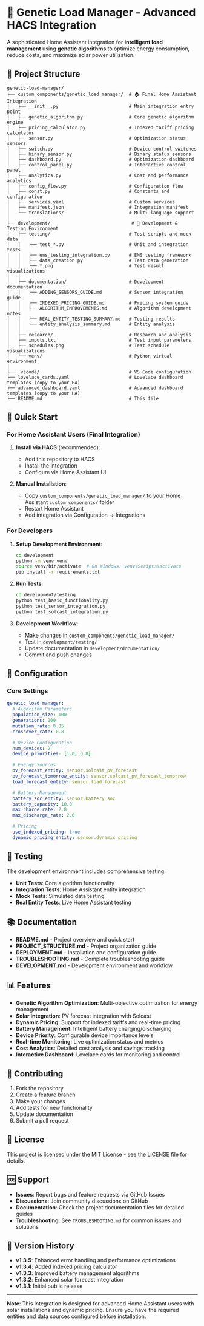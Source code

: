 # 🧬 **Genetic Load Manager - Advanced HACS Integration**

A sophisticated Home Assistant integration for **intelligent load management** using **genetic algorithms** to optimize energy consumption, reduce costs, and maximize solar power utilization.

## 📁 Project Structure

```
genetic-load-manager/
├── custom_components/genetic_load_manager/  # 🏠 Final Home Assistant Integration
│   ├── __init__.py                          # Main integration entry point
│   ├── genetic_algorithm.py                 # Core genetic algorithm engine
│   ├── pricing_calculator.py                # Indexed tariff pricing calculator
│   ├── sensor.py                            # Optimization status sensors
│   ├── switch.py                            # Device control switches
│   ├── binary_sensor.py                     # Binary status sensors
│   ├── dashboard.py                         # Optimization dashboard
│   ├── control_panel.py                     # Interactive control panel
│   ├── analytics.py                         # Cost and performance analytics
│   ├── config_flow.py                       # Configuration flow
│   ├── const.py                             # Constants and configuration
│   ├── services.yaml                        # Custom services
│   ├── manifest.json                        # Integration manifest
│   └── translations/                        # Multi-language support
│
├── development/                              # 🔬 Development & Testing Environment
│   ├── testing/                             # Test scripts and mock data
│   │   ├── test_*.py                        # Unit and integration tests
│   │   ├── ems_testing_integration.py       # EMS testing framework
│   │   ├── data_creation.py                 # Test data generation
│   │   └── *.png                            # Test result visualizations
│   │
│   ├── documentation/                       # Development documentation
│   │   ├── ADDING_SENSORS_GUIDE.md          # Sensor integration guide
│   │   ├── INDEXED_PRICING_GUIDE.md         # Pricing system guide
│   │   ├── ALGORITHM_IMPROVEMENTS.md        # Algorithm development notes
│   │   ├── REAL_ENTITY_TESTING_SUMMARY.md   # Testing results
│   │   └── entity_analysis_summary.md       # Entity analysis
│   │
│   ├── research/                            # Research and analysis
│   ├── inputs.txt                           # Test input parameters
│   ├── schedules.png                        # Test schedule visualizations
│   └── venv/                                # Python virtual environment
│
├── .vscode/                                 # VS Code configuration
├── lovelace_cards.yaml                      # Lovelace dashboard templates (copy to your HA)
├── advanced_dashboard.yaml                  # Advanced dashboard templates (copy to your HA)
└── README.md                                # This file
```

## 🚀 Quick Start

### For Home Assistant Users (Final Integration)

1. **Install via HACS** (recommended):

   - Add this repository to HACS
   - Install the integration
   - Configure via Home Assistant UI

2. **Manual Installation**:
   - Copy `custom_components/genetic_load_manager/` to your Home Assistant `custom_components/` folder
   - Restart Home Assistant
   - Add integration via Configuration → Integrations

### For Developers

1. **Setup Development Environment**:

   ```bash
   cd development
   python -m venv venv
   source venv/bin/activate  # On Windows: venv\Scripts\activate
   pip install -r requirements.txt
   ```

2. **Run Tests**:

   ```bash
   cd development/testing
   python test_basic_functionality.py
   python test_sensor_integration.py
   python test_solcast_integration.py
   ```

3. **Development Workflow**:
   - Make changes in `custom_components/genetic_load_manager/`
   - Test in `development/testing/`
   - Update documentation in `development/documentation/`
   - Commit and push changes

## 🔧 Configuration

### Core Settings

```yaml
genetic_load_manager:
  # Algorithm Parameters
  population_size: 100
  generations: 200
  mutation_rate: 0.05
  crossover_rate: 0.8

  # Device Configuration
  num_devices: 2
  device_priorities: [1.0, 0.8]

  # Energy Sources
  pv_forecast_entity: sensor.solcast_pv_forecast
  pv_forecast_tomorrow_entity: sensor.solcast_pv_forecast_tomorrow
  load_forecast_entity: sensor.load_forecast

  # Battery Management
  battery_soc_entity: sensor.battery_soc
  battery_capacity: 10.0
  max_charge_rate: 2.0
  max_discharge_rate: 2.0

  # Pricing
  use_indexed_pricing: true
  dynamic_pricing_entity: sensor.dynamic_pricing
```

## 🧪 Testing

The development environment includes comprehensive testing:

- **Unit Tests**: Core algorithm functionality
- **Integration Tests**: Home Assistant entity integration
- **Mock Tests**: Simulated data testing
- **Real Entity Tests**: Live Home Assistant testing

## 📚 Documentation

- **README.md** - Project overview and quick start
- **PROJECT_STRUCTURE.md** - Project organization guide
- **DEPLOYMENT.md** - Installation and configuration guide
- **TROUBLESHOOTING.md** - Complete troubleshooting guide
- **DEVELOPMENT.md** - Development environment and workflow

## 📊 Features

- **Genetic Algorithm Optimization**: Multi-objective optimization for energy management
- **Solar Integration**: PV forecast integration with Solcast
- **Dynamic Pricing**: Support for indexed tariffs and real-time pricing
- **Battery Management**: Intelligent battery charging/discharging
- **Device Priority**: Configurable device importance levels
- **Real-time Monitoring**: Live optimization status and metrics
- **Cost Analytics**: Detailed cost analysis and savings tracking
- **Interactive Dashboard**: Lovelace cards for monitoring and control

## 🤝 Contributing

1. Fork the repository
2. Create a feature branch
3. Make your changes
4. Add tests for new functionality
5. Update documentation
6. Submit a pull request

## 📝 License

This project is licensed under the MIT License - see the LICENSE file for details.

## 🆘 Support

- **Issues**: Report bugs and feature requests via GitHub Issues
- **Discussions**: Join community discussions on GitHub
- **Documentation**: Check the project documentation files for detailed guides
- **Troubleshooting**: See `TROUBLESHOOTING.md` for common issues and solutions

## 🔄 Version History

- **v1.3.5**: Enhanced error handling and performance optimizations
- **v1.3.4**: Added indexed pricing calculator
- **v1.3.3**: Improved battery management algorithms
- **v1.3.2**: Enhanced solar forecast integration
- **v1.3.1**: Initial public release

---

**Note**: This integration is designed for advanced Home Assistant users with solar installations and dynamic pricing. Ensure you have the required entities and data sources configured before installation.
